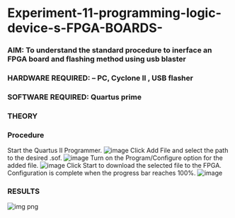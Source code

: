# Experiment-11-programming-logic-device-s-FPGA-BOARDS-
 ### AIM: To understand the standard procedure to inerface an FPGA board and flashing method using usb blaster 
### HARDWARE REQUIRED:  – PC, Cyclone II , USB flasher
### SOFTWARE REQUIRED:   Quartus prime
### THEORY 

### Procedure 
Start the Quartus II Programmer.
![image](https://user-images.githubusercontent.com/94187572/174052347-4c4615aa-965e-4455-a3c0-0c57df73ea6c.png)
Click Add File and select the path to the desired .sof.
![image](https://user-images.githubusercontent.com/94187572/174052376-89480f19-ada4-4be7-ab4d-6c6c2bc6ec69.png)
Turn on the Program/Configure option for the added file.
![image](https://user-images.githubusercontent.com/94187572/174052420-e6911b48-a8bb-4348-b21b-20ad31aabe72.png)
Click Start to download the selected file to the FPGA. Configuration is complete when the progress bar reaches 100%.
 ![image](https://user-images.githubusercontent.com/94187572/174052452-74284130-940f-4a18-88ff-becdc464b89c.png)

### RESULTS 
 ![img png](https://user-images.githubusercontent.com/94174536/174053872-a7246c83-1e72-4a0c-873a-a1255a1e2f38.jpeg)

